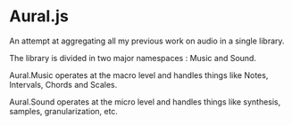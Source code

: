 Aural.js
========

An attempt at aggregating all my previous work on audio in a single library.

The library is divided in two major namespaces : Music and Sound.

Aural.Music operates at the macro level and handles things like Notes, Intervals, Chords and Scales.

Aural.Sound operates at the micro level and handles things like synthesis, samples, granularization, etc.